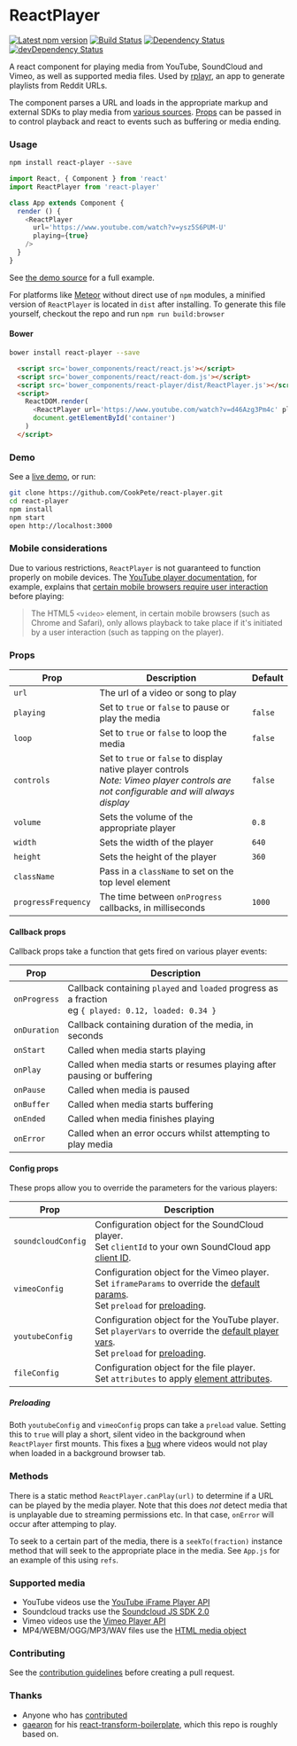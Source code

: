 ReactPlayer
===========

[![Latest npm version](https://img.shields.io/npm/v/react-player.svg)](https://www.npmjs.com/package/react-player)
[![Build Status](https://img.shields.io/travis/CookPete/react-player/master.svg)](https://travis-ci.org/CookPete/react-player)
[![Dependency Status](https://img.shields.io/david/CookPete/react-player.svg)](https://david-dm.org/CookPete/react-player)
[![devDependency Status](https://img.shields.io/david/dev/CookPete/react-player.svg)](https://david-dm.org/CookPete/react-player#info=devDependencies)

A react component for playing media from YouTube, SoundCloud and Vimeo, as well as supported media files. Used by [rplayr](http://rplayr.com), an app to generate playlists from Reddit URLs.

The component parses a URL and loads in the appropriate markup and external SDKs to play media from [various sources](#supported-media). [Props](#props) can be passed in to control playback and react to events such as buffering or media ending.

### Usage

```bash
npm install react-player --save
```

```js
import React, { Component } from 'react'
import ReactPlayer from 'react-player'

class App extends Component {
  render () {
    <ReactPlayer
      url='https://www.youtube.com/watch?v=ysz5S6PUM-U'
      playing={true}
    />
  }
}
```

See [the demo source](https://github.com/CookPete/react-player/blob/master/src/demo/App.js) for a full example.

For platforms like [Meteor](https://www.meteor.com) without direct use of `npm` modules, a minified version of `ReactPlayer` is located in `dist` after installing. To generate this file yourself, checkout the repo and run `npm run build:browser`

#### Bower

```bash
bower install react-player --save
```

```html
  <script src='bower_components/react/react.js'></script>
  <script src='bower_components/react/react-dom.js'></script>
  <script src='bower_components/react-player/dist/ReactPlayer.js'></script>
  <script>
    ReactDOM.render(
      <ReactPlayer url='https://www.youtube.com/watch?v=d46Azg3Pm4c' playing />,
      document.getElementById('container')
    )
  </script>
```

### Demo

See a [live demo](http://cookpete.com/react-player), or run:

```bash
git clone https://github.com/CookPete/react-player.git
cd react-player
npm install
npm start
open http://localhost:3000
```

### Mobile considerations

Due to various restrictions, `ReactPlayer` is not guaranteed to function properly on mobile devices. The [YouTube player documentation](https://developers.google.com/youtube/iframe_api_reference), for example, explains that [certain mobile browsers require user interaction](https://developers.google.com/youtube/iframe_api_reference#Mobile_considerations) before playing:

> The HTML5 `<video>` element, in certain mobile browsers (such as Chrome and Safari), only allows playback to take place if it's initiated by a user interaction (such as tapping on the player).

### Props

Prop | Description | Default
---- | ----------- | -------
`url` | The url of a video or song to play
`playing` | Set to `true` or `false` to pause or play the media | `false`
`loop` | Set to `true` or `false` to loop the media | `false`
`controls` | Set to `true` or `false` to display native player controls<br />*Note: Vimeo player controls are not configurable and will always display* | `false`
`volume` | Sets the volume of the appropriate player | `0.8`
`width` | Sets the width of the player | `640`
`height` | Sets the height of the player | `360`
`className` | Pass in a `className` to set on the top level element
`progressFrequency` | The time between `onProgress` callbacks, in milliseconds | `1000`

#### Callback props

Callback props take a function that gets fired on various player events:

Prop | Description
---- | -----------
`onProgress` | Callback containing `played` and `loaded` progress as a fraction<br />eg `{ played: 0.12, loaded: 0.34 }`
`onDuration` | Callback containing duration of the media, in seconds
`onStart` | Called when media starts playing
`onPlay` | Called when media starts or resumes playing after pausing or buffering
`onPause` | Called when media is paused
`onBuffer` | Called when media starts buffering
`onEnded` | Called when media finishes playing
`onError` | Called when an error occurs whilst attempting to play media

#### Config props

These props allow you to override the parameters for the various players:

Prop | Description
---- | -----------
`soundcloudConfig` | Configuration object for the SoundCloud player.<br />Set `clientId` to your own SoundCloud app [client ID](https://soundcloud.com/you/apps).
`vimeoConfig` | Configuration object for the Vimeo player.<br />Set `iframeParams` to override the [default params](https://developer.vimeo.com/player/embedding#universal-parameters).<br />Set `preload` for [preloading](#preloading).
`youtubeConfig` | Configuration object for the YouTube player.<br />Set `playerVars` to override the [default player vars](https://developers.google.com/youtube/player_parameters?playerVersion=HTML5).<br />Set `preload` for [preloading](#preloading).
`fileConfig` | Configuration object for the file player.<br />Set `attributes` to apply [element attributes](https://developer.mozilla.org/en/docs/Web/HTML/Element/video#Attributes).

##### Preloading

Both `youtubeConfig` and `vimeoConfig` props can take a `preload` value. Setting this to `true` will play a short, silent video in the background when `ReactPlayer` first mounts. This fixes a [bug](https://github.com/CookPete/react-player/issues/7) where videos would not play when loaded in a background browser tab.

### Methods

There is a static method  `ReactPlayer.canPlay(url)` to determine if a URL can be played by the media player. Note that this does *not* detect media that is unplayable due to streaming permissions etc. In that case, `onError` will occur after attemping to play.

To seek to a certain part of the media, there is a `seekTo(fraction)` instance method that will seek to the appropriate place in the media. See `App.js` for an example of this using `refs`.

### Supported media

* YouTube videos use the [YouTube iFrame Player API](https://developers.google.com/youtube/iframe_api_reference)
* Soundcloud tracks use the [Soundcloud JS SDK 2.0](https://developers.soundcloud.com/docs/api/javascript-sdk-2)
* Vimeo videos use the [Vimeo Player API](https://developer.vimeo.com/player/js-api)
* MP4/WEBM/OGG/MP3/WAV files use the [HTML media object](https://developer.mozilla.org/en-US/docs/Web/API/HTMLMediaElement)

### Contributing

See the [contribution guidelines](https://github.com/CookPete/react-player/blob/master/CONTRIBUTING.md) before creating a pull request.

### Thanks

* Anyone who has [contributed](https://github.com/CookPete/react-player/graphs/contributors)
* [gaearon](https://github.com/gaearon) for his [react-transform-boilerplate](https://github.com/gaearon/react-transform-boilerplate), which this repo is roughly based on.
